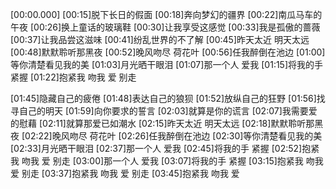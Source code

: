 [00:00.000]
[00:15]脱下长日的假面
[00:18]奔向梦幻的疆界
[00:22]南瓜马车的午夜
[00:26]换上童话的玻璃鞋
[00:30]让我享受这感觉
[00:33]我是孤傲的蔷薇
[00:37]让我品尝这滋味
[00:41]纷乱世界的不了解
[00:45]昨天太近 明天太远
[00:48]默默聆听那黑夜
[00:52]晚风吻尽 荷花叶
[00:56]任我醉倒在池边
[01:00]等你清楚看见我的美
[01:03]月光晒干眼泪
[01:07]那一个人 爱我
[01:15]将我的手 紧握
[01:22]抱紧我 吻我 爱 别走

[01:45]隐藏自己的疲倦
[01:48]表达自己的狼狈
[01:52]放纵自己的狂野
[01:56]找寻自己的明天
[01:59]向你要求的誓言
[02:03]就算是你的谎言
[02:07]我需要爱的慰藉
[02:11]就算那爱已如潮水
[02:15]昨天太近 明天太远
[02:18]默默聆听那黑夜
[02:22]晚风吻尽 荷花叶
[02:26]任我醉倒在池边
[02:30]等你清楚看见我的美
[02:33]月光晒干眼泪
[02:37]那一个人 爱我
[02:45]将我的手 紧握
[02:52]抱紧我 吻我 爱 别走
[03:00]那一个人 爱我
[03:07]将我的手 紧握
[03:15]抱紧我 吻我 爱 别走
[03:37]抱紧我 吻我 爱 别走
[03:45]抱紧我 吻我 爱